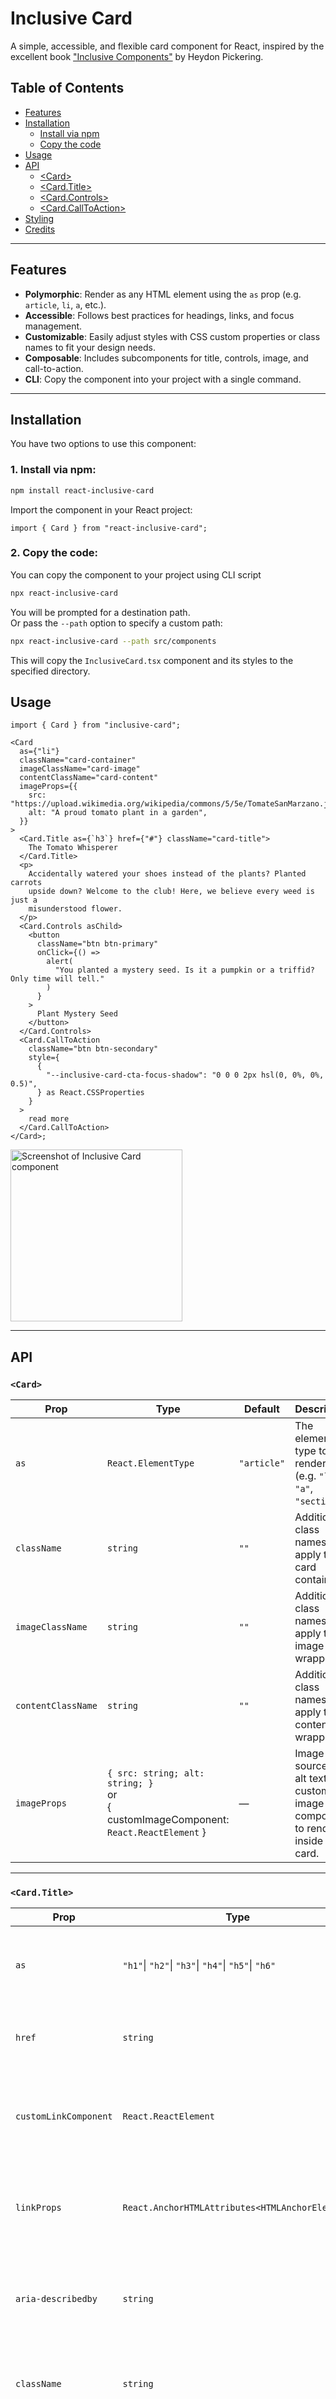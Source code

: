 # Inclusive Card

A simple, accessible, and flexible card component for React, inspired by the excellent book ["Inclusive Components"](https://inclusive-components.design/cards) by Heydon Pickering.

## Table of Contents

- [Features](#features)
- [Installation](#installation)
  - [Install via npm](#1-install-via-npm)
  - [Copy the code](#2-copy-the-code)
- [Usage](#usage)
- [API](#api)
  - [\<Card>](#card)
  - [\<Card.Title>](#cardtitle)
  - [\<Card.Controls>](#cardcontrols)
  - [\<Card.CallToAction>](#cardcalltoaction)
- [Styling](#styling)
- [Credits](#credits)

---

## Features

- **Polymorphic**: Render as any HTML element using the `as` prop (e.g. `article`, `li`, `a`, etc.).
- **Accessible**: Follows best practices for headings, links, and focus management.
- **Customizable**: Easily adjust styles with CSS custom properties or class names to fit your design needs.
- **Composable**: Includes subcomponents for title, controls, image, and call-to-action.
- **CLI**: Copy the component into your project with a single command.

---

## Installation

You have two options to use this component:

### 1. Install via npm:

```bash
npm install react-inclusive-card
```

Import the component in your React project:

```tsx
import { Card } from "react-inclusive-card";
```

### 2. Copy the code:

You can copy the component to your project using CLI script

```bash
npx react-inclusive-card
```

You will be prompted for a destination path.
\
 Or pass the `--path` option to specify a custom path:

```bash
npx react-inclusive-card --path src/components
```

This will copy the `InclusiveCard.tsx` component and its styles to the specified directory.

## Usage

```tsx
import { Card } from "inclusive-card";

<Card
  as={"li"}
  className="card-container"
  imageClassName="card-image"
  contentClassName="card-content"
  imageProps={{
    src: "https://upload.wikimedia.org/wikipedia/commons/5/5e/TomateSanMarzano.jpg",
    alt: "A proud tomato plant in a garden",
  }}
>
  <Card.Title as={`h3`} href={"#"} className="card-title">
    The Tomato Whisperer
  </Card.Title>
  <p>
    Accidentally watered your shoes instead of the plants? Planted carrots
    upside down? Welcome to the club! Here, we believe every weed is just a
    misunderstood flower.
  </p>
  <Card.Controls asChild>
    <button
      className="btn btn-primary"
      onClick={() =>
        alert(
          "You planted a mystery seed. Is it a pumpkin or a triffid? Only time will tell."
        )
      }
    >
      Plant Mystery Seed
    </button>
  </Card.Controls>
  <Card.CallToAction
    className="btn btn-secondary"
    style={
      {
        "--inclusive-card-cta-focus-shadow": "0 0 0 2px hsl(0, 0%, 0%, 0.5)",
      } as React.CSSProperties
    }
  >
    read more
  </Card.CallToAction>
</Card>;
```

<div align="start">
   <img src="https://github.com/hanapp-cz/react-inclusive-card/blob/main/public/images/example.png" alt="Screenshot of Inclusive Card component" width="275px" />
</div>

---

## API

### `<Card>`

| Prop               | Type                                                                                      | Default     | Description                                                                       |
| ------------------ | ----------------------------------------------------------------------------------------- | ----------- | --------------------------------------------------------------------------------- |
| `as`               | `React.ElementType`                                                                       | `"article"` | The element type to render as (e.g. `"li"`, `"a"`, `"section"`).                  |
| `className`        | `string`                                                                                  | `""`        | Additional class names to apply to the card container.                            |
| `imageClassName`   | `string`                                                                                  | `""`        | Additional class names to apply to the image wrapper.                             |
| `contentClassName` | `string`                                                                                  | `""`        | Additional class names to apply to the content wrapper.                           |
| `imageProps`       | `{ src: string; alt: string; }`<br/>or<br/>{ customImageComponent: `React.ReactElement` } | —           | Image source and alt text, or a custom image component to render inside the card. |

---

### `<Card.Title>`

| Prop                  | Type                                                | Default | Description                                                       |
| --------------------- | --------------------------------------------------- | ------- | ----------------------------------------------------------------- |
| `as`                  | `"h1"`\| `"h2"`\| `"h3"`\| `"h4"`\| `"h5"`\| `"h6"` | `"h2"`  | The element type to render as (e.g. `"h1"`, `"h3"`, etc.).        |
| `href`                | `string`                                            | —       | If provided, renders an `<a>` element with this URL.              |
| `customLinkComponent` | `React.ReactElement`                                | —       | A custom link component to use instead of the default `<a>`.      |
| `linkProps`           | `React.AnchorHTMLAttributes<HTMLAnchorElement>`     | —       | Additional props to pass to the link element if `href` is used.   |
| `aria-describedby`    | `string`                                            | —       | ID of an element providing additional context for screen readers. |
| `className`           | `string`                                            | `""`    | Additional class names to apply to the title element.             |
| `children`            | `React.ReactNode`                                   | —       | The content of the title, typically text or a link.               |

- Use for the main heading of the card.
- Renders as a heading element (`h1`-`h6`) with an anchor link that makes the whole card clickable if `href` or `customLinkComponent` is provided.

---

### `<Card.Controls>`

| Prop        | Type                | Default | Description                                                           |
| ----------- | ------------------- | ------- | --------------------------------------------------------------------- |
| `as`        | `React.ElementType` | `"div"` | The element type to render as (e.g. `"button"`, `"div"`).             |
| `asChild`   | `boolean`           | `false` | If `true`, applies styles to the child element directly (no wrapper). |
| `className` | `string`            | `""`    | Additional class names to apply to the controls wrapper.              |
| `children`  | `React.ReactNode`   | —       | The content of the controls, typically buttons or links.              |

- Use for interactive elements like buttons or links.

---

### `<Card.CallToAction>`

| Prop        | Type                | Default | Description                                                    |
| ----------- | ------------------- | ------- | -------------------------------------------------------------- |
| `as`        | `React.ElementType` | `"div"` | The element type to render as (e.g. `"button"`, `"div"`).      |
| `className` | `string`            | `""`    | Additional class names to apply to the call-to-action wrapper. |
| `children`  | `React.ReactNode`   | —       | The content of the call-to-action, typically text or a link.   |

- Use for decorative call-to-action elements (e.g., "read more" links).
- Hidden from screen readers by default (`aria-hidden="true"`).
- Gets focus styles when the card title is focused.

---

## Styling

1. Use the `className` prop to add your own styles.
1. Customize with CSS custom properties in your own stylesheet:

- `--inclusive-card-default-shadow`
- `--inclusive-card-hover-shadow`
- `--inclusive-card-focus-shadow`
- `--inclusive-card-cta-focus-decoration`
- `--inclusive-card-cta-focus-shadow`

1. Or override classes like `.inclusive-card`, `.inclusive-card__title`, `.inclusive-card__controls`, etc.

## Credits

Inspired by ["Inclusive Components"](https://inclusive-components.design/cards) by Heydon Pickering.
